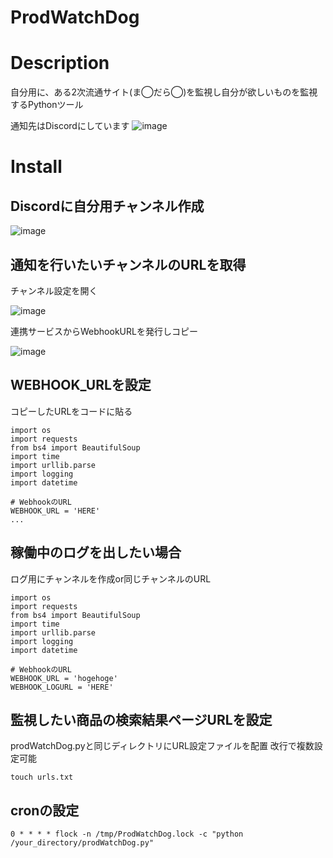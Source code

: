 # ProdWatchDog

# Description
自分用に、ある2次流通サイト(ま◯だら◯)を監視し自分が欲しいものを監視するPythonツール

通知先はDiscordにしています
![image](https://github.com/duks2dog/ProdWatchDog/assets/12562150/c790c47d-ff48-42a8-8d78-2e6c5ea054e2)


# Install
## Discordに自分用チャンネル作成
![image](https://github.com/duks2dog/ProdWatchDog/assets/12562150/d40e40a6-039f-4c88-abeb-89807c3ed967)

## 通知を行いたいチャンネルのURLを取得
チャンネル設定を開く

![image](https://github.com/duks2dog/ProdWatchDog/assets/12562150/70f2cae0-fcdc-49c8-9537-d2d7f71f820e)

連携サービスからWebhookURLを発行しコピー

![image](https://github.com/duks2dog/ProdWatchDog/assets/12562150/71e21787-256e-44e3-95b5-71870f5e6883)

## WEBHOOK_URLを設定
コピーしたURLをコードに貼る
```
import os
import requests
from bs4 import BeautifulSoup
import time
import urllib.parse
import logging
import datetime

# WebhookのURL
WEBHOOK_URL = 'HERE'
...
```
## 稼働中のログを出したい場合
ログ用にチャンネルを作成or同じチャンネルのURL
```
import os
import requests
from bs4 import BeautifulSoup
import time
import urllib.parse
import logging
import datetime

# WebhookのURL
WEBHOOK_URL = 'hogehoge'
WEBHOOK_LOGURL = 'HERE'
```
## 監視したい商品の検索結果ページURLを設定
prodWatchDog.pyと同じディレクトリにURL設定ファイルを配置
改行で複数設定可能
```
touch urls.txt
```

## cronの設定
```
0 * * * * flock -n /tmp/ProdWatchDog.lock -c "python /your_directory/prodWatchDog.py"
```
